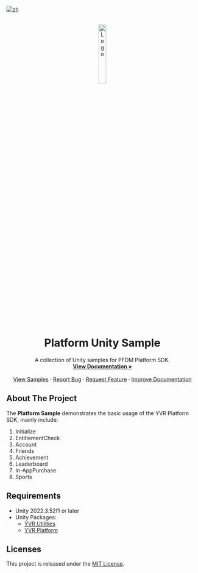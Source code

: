 [![zh](https://img.shields.io/badge/lang-zh-blue.svg)](./README.zh.md)

<!-- PROJECT LOGO -->
<br />
<div align="center">
    <a href="https://github.com/PlayForDreamDevelopers/PlatformSample-Unity">
        <img src="https://www.pfdm.cn/en/static/img/logo.2b1b07e.png" alt="Logo" width="20%">
    </a>
    <h1 align="center">Platform Unity Sample</h1>
    <p align="center">
        A collection of Unity samples for PFDM Platform SDK.
        <br />
        <a href="https://github.com/PlayForDreamDevelopers/PlatformSample-Unity/blob/main/README.md"><strong>View Documentation »</strong></a>
        <br />
        <br />
        <a href="https://github.com/PlayForDreamDevelopers/PlatformSample-Unity">View Samples</a>
        &middot;
        <a href="https://github.com/PlayForDreamDevelopers/PlatformSample-Unity/issues/new?template=bug_report.yml">Report Bug</a>
        &middot;
        <a href="https://github.com/PlayForDreamDevelopers/PlatformSample-Unity/issues/new?template=feature_request.yml">Request Feature</a>
        &middot;
        <a href="https://github.com/PlayForDreamDevelopers/PlatformSample-Unity/issues/new?template=documentation_update.yml">Improve Documentation</a>
    </p>
</div>

## About The Project

The **Platform Sample** demonstrates the basic usage of the YVR Platform SDK, mainly include:
1. Initialize
2. EntitlementCheck
3. Account
4. Friends
5. Achievement
6. Leaderboard
7. In-AppPurchase
8. Sports

## Requirements

-   Unity 2022.3.52f1 or later
-   Unity Packages:
    -   [YVR Utilities](https://github.com/PlayForDreamDevelopers/com.yvr.Utilities-mirror)
    -   [YVR Platform](https://github.com/PlayForDreamDevelopers/com.yvr.platform-mirror)


## Licenses
This project is released under the [MIT License](https://github.com/YVRDeveloper/PlatformSample-Unity/blob/main/LICENSE).
